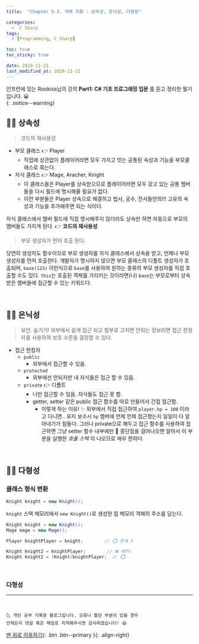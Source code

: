 ```yaml
---
title:  "Chapter 5-3. 객체 지향 : 상속성, 은닉성, 다형성" 

categories:
  -  C Sharp
tags:
  - [Programming, C Sharp]

toc: true
toc_sticky: true

date: 2020-11-21
last_modified_at: 2020-11-21
---
```


인프런에 있는 Rookiss님의 강의 **Part1: C# 기초 프로그래밍 입문** 를 듣고 정리한 필기입니다. 😀  
{: .notice--warning}
 
## 👱‍♀️ 상속성

> 코드의 재사용성

- 부모 클래스 👉 Player
  - 직업에 상관없이 플레이어라면 모두 가지고 잇는 공통된 속성과 기능을 부모클래스로 묶는다. 
- 자식 클래스 👉 Mage, Aracher, Knight 
  - 이 클래스들은 Player를 상속받으므로 플레이어라면 모두 갖고 있는 공통 멤버들을 다시 필드에 명시해줄 필요가 없다.
  - 이런 부분들은 Player 상속으로 해결하고 법사, 궁수, 전사들만의!!! 고유의 속성과 기능을 추가해주면 되는 식이다.

자식 클래스에서 멤버 필드에 직접 명시해주지 않더라도 상속만 하면 자동으로 부모의 멤버들도 가지게 된다. 👉 **코드의 재사용성**

> 부모 생성자가 먼저 호출 된다.

당연히 생성자도 함수이므로 부모 생성자를 자식 클래스에서 상속을 받고, 언제나 부모 생성자를 먼저 호출한다. 개발자가 명시하지 않으면 부모 클래스의 디폴트 생성자가 호출되며, `base(123)` 이런식으로 `base`를 사용하여 원하는 종류의 부모 생성자를 직접 호출할 수도 있다. `this`는 호출된 객체를 가리키는 것이라면(나) `base`는 부모로부터 상속받은 멤버들에 접근할 수 있는 키워드다.

<br>

## 👱‍♀️ 은닉성

> 보안. 숨기기! 외부에서 쉽게 접근 되고 함부로 고치면 안되는 정보라면 접근 한정자를 사용하여 보호 수준을 결정할 수 있다. 

- 접근 한정자
  - `public`
    - 외부에서 접근할 수 있음. 
  - `protected`
    - 외부에선 안되지만 내 자식들은 접근 할 수 있음.
  - `private` 👉 디폴트
    - 나만 접근할 수 있음. 자식들도 접근 못 함.
    - getter, setter 같은 public 접근 함수를 따로 만들어서 간접 접근함.
      - 이렇게 하는 이유! ✨ 외부에서 직접 접근하여 `player.hp = 100` 이러고 다니면.. 유지 보수시 `hp` 멤버에 언제 언제 접근했는지 일일이 다 알아내기가 힘들다. 그러나 private으로 해두고 접근 함수를 사용하여 접근하면 그냥 setter 함수 내부에만 🔴 중단점을 걸어나오면 알아서 이 부분을 실행한 *호출 스택* 이 나오므로 매우 편하다.

<br>

## 👱‍♀️ 다형성

### 클래스 형식 변환

```c#
Knight knight = new Knight();
```

`knight` 스택 메모리에서 `new Knight()`로 생성한 힙 메모리 객체의 주소를 담는다. 

```c#
Knight knight = new Knight();
Mage mage = new Mage();

Player knightPlayer = knight;        // ⭕ 문제 X

Knight knight2 = knightPlayer;        // ❌ 에러!
Knight knight2 = (Knight)knightPlayer;  // ⭕ 

```


<br>

### 다형성

***
<br>

    🌜 개인 공부 기록용 블로그입니다. 오류나 틀린 부분이 있을 경우 
    언제든지 댓글 혹은 메일로 지적해주시면 감사하겠습니다! 😄

[맨 위로 이동하기](#){: .btn .btn--primary }{: .align-right}